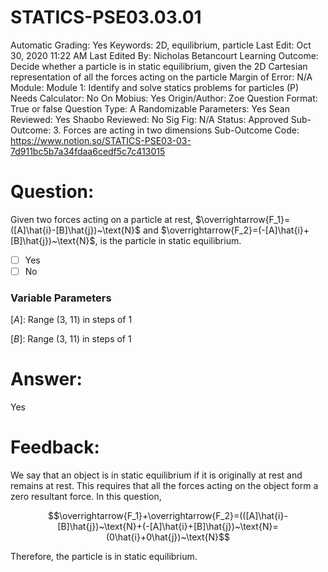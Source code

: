 # STATICS-PSE03.03.01

Automatic Grading: Yes
Keywords: 2D, equilibrium, particle
Last Edit: Oct 30, 2020 11:22 AM
Last Edited By: Nicholas Betancourt
Learning Outcome: Decide whether a particle is in static equilibrium, given the 2D Cartesian representation of all the forces acting on the particle
Margin of Error: N/A
Module: Module 1: Identify and solve statics problems for particles (P)
Needs Calculator: No
On Mobius: Yes
Origin/Author: Zoe
Question Format: True or false
Question Type: A
Randomizable Parameters: Yes
Sean Reviewed: Yes
Shaobo Reviewed: No
Sig Fig: N/A
Status: Approved
Sub-Outcome: 3. Forces are acting in two dimensions
Sub-Outcome Code: https://www.notion.so/STATICS-PSE03-03-7d911bc5b7a34fdaa6cedf5c7c413015

# Question:

Given two forces acting on a particle at rest, $\overrightarrow{F_1}=([A]\hat{i}-[B]\hat{j})~\text{N}$ and $\overrightarrow{F_2}=(-[A]\hat{i}+[B]\hat{j})~\text{N}$, is the particle in static equilibrium.

- [ ]  Yes
- [ ]  No

### Variable Parameters

$[A]:$ Range (3, 11) in steps of 1

$[B]:$ Range (3, 11) in steps of 1

# Answer:

Yes

# Feedback:

We say that an object is in static equilibrium if it is originally at rest and remains at rest. This requires that all the forces acting on the object form a zero resultant force. In this question, 

$$\overrightarrow{F_1}+\overrightarrow{F_2}=(([A]\hat{i}-[B]\hat{j})~\text{N}+(-[A]\hat{i}+[B]\hat{j})~\text{N}=(0\hat{i}+0\hat{j})~\text{N}$$

Therefore, the particle is in static equilibrium.